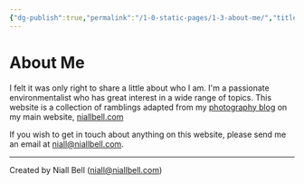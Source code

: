 ```yaml
---
{"dg-publish":true,"permalink":"/1-0-static-pages/1-3-about-me/","title":"About Me","created":"2024-04-08T10:42:25.691+01:00","updated":"2024-04-14T22:30:31.066+01:00"}
---
```


# About Me

I felt it was only right to share a little about who I am. I'm a passionate environmentalist who has great interest in a wide range of topics. This website is a collection of ramblings adapted from my [photography blog](https://niallbell.com/blog/) on my main website, [niallbell.com](https://niallbell.com/)

If you wish to get in touch about anything on this website, please send me an email at niall@niallbell.com.















---
Created by Niall Bell (niall@niallbell.com)